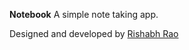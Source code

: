 **Notebook**
A simple note taking app.

Designed and developed by [Rishabh Rao](http://rishabhsrao.github.com "Visit my website.")


